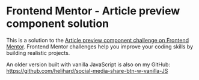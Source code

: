 # Frontend Mentor - Article preview component solution

This is a solution to the [Article preview component challenge on Frontend Mentor](https://www.frontendmentor.io/challenges/article-preview-component-dYBN_pYFT). Frontend Mentor challenges help you improve your coding skills by building realistic projects.

An older version built with vanilla JavaScript is also on my GitHub: https://github.com/helihard/social-media-share-btn-w-vanilla-JS
